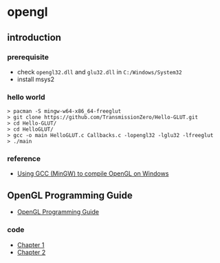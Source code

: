 # opengl

## introduction

### prerequisite

- check `opengl32.dll` and `glu32.dll` in `C:/Windows/System32`
- install msys2

### hello world

```
> pacman -S mingw-w64-x86_64-freeglut
> git clone https://github.com/TransmissionZero/Hello-GLUT.git
> cd Hello-GLUT/
> cd HelloGLUT/
> gcc -o main HelloGLUT.c Callbacks.c -lopengl32 -lglu32 -lfreeglut
> ./main
```

### reference

- [Using GCC (MinGW) to compile OpenGL on Windows](https://stackoverflow.com/questions/2568067/using-gcc-mingw-to-compile-opengl-on-windows)

## OpenGL Programming Guide

- [OpenGL Programming Guide](https://www.glprogramming.com/red/)

### code

- [Chapter 1](https://github.com/gaoxinge/something/tree/master/opengl/OpenGL%20Programming%20Guide/Chapter%201)
- [Chapter 2](https://github.com/gaoxinge/something/tree/master/opengl/OpenGL%20Programming%20Guide/Chapter%202)